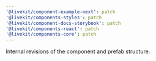 ```yaml
---
'@livekit/component-example-next': patch
'@livekit/components-styles': patch
'@livekit/component-docs-storybook': patch
'@livekit/components-react': patch
'@livekit/components-core': patch
---
```


Internal revisions of the component and prefab structure.
